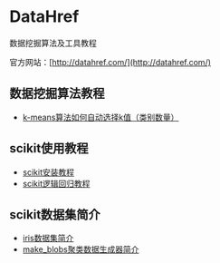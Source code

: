 # DataHref

数据挖掘算法及工具教程 

官方网站：[http://datahref.com/](http://datahref.com/)


## 数据挖掘算法教程

+ [k-means算法如何自动选择k值（类别数量）](http://datahref.com/archives/93)


## scikit使用教程

+  [scikit安装教程](http://datahref.com/archives/152)
+  [scikit逻辑回归教程](http://datahref.com/archives/179)


## scikit数据集简介

+ [iris数据集简介](http://datahref.com/archives/169)
+ [make_blobs聚类数据生成器简介](http://datahref.com/archives/191)








